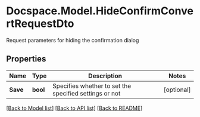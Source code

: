 # Docspace.Model.HideConfirmConvertRequestDto
Request parameters for hiding the confirmation dialog

## Properties

Name | Type | Description | Notes
------------ | ------------- | ------------- | -------------
**Save** | **bool** | Specifies whether to set the specified settings or not | [optional] 

[[Back to Model list]](../README.md#documentation-for-models) [[Back to API list]](../README.md#documentation-for-api-endpoints) [[Back to README]](../README.md)

